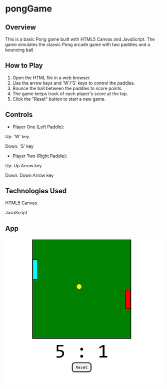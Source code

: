 # pongGame

## Overview

This is a basic Pong game built with HTML5 Canvas and JavaScript. The game simulates the classic Pong arcade game with two paddles and a bouncing ball.

## How to Play

1. Open the HTML file in a web browser.
2. Use the arrow keys and 'W'/'S' keys to control the paddles.
3. Bounce the ball between the paddles to score points.
4. The game keeps track of each player's score at the top.
5. Click the "Reset" button to start a new game.

## Controls

- Player One (Left Paddle):

Up: 'W' key

Down: 'S' key

- Player Two (Right Paddle):

Up: Up Arrow key

Down: Down Arrow key

## Technologies Used

HTML5 Canvas

JavaScript

## App

![An example of how the application looks](exampleApp.png)
